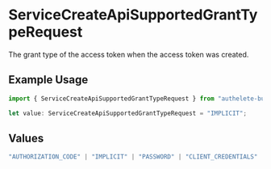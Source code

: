 # ServiceCreateApiSupportedGrantTypeRequest

The grant type of the access token when the access token was created.


## Example Usage

```typescript
import { ServiceCreateApiSupportedGrantTypeRequest } from "authelete-bundled/models/operations";

let value: ServiceCreateApiSupportedGrantTypeRequest = "IMPLICIT";
```

## Values

```typescript
"AUTHORIZATION_CODE" | "IMPLICIT" | "PASSWORD" | "CLIENT_CREDENTIALS" | "REFRESH_TOKEN" | "CIBA" | "DEVICE_CODE" | "TOKEN_EXCHANGE" | "JWT_BEARER"
```